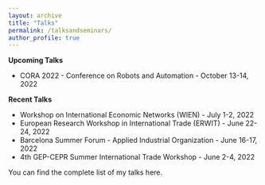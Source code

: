 ```yaml
---
layout: archive
title: "Talks"
permalink: /talksandseminars/
author_profile: true
---
```


**Upcoming Talks**
- <a href="https://www.wiwi.uni-frankfurt.de/abteilungen/eq/professoren/klump/cora-2022-conference.html" style="text-decoration: none" target="_blank">CORA 2022 - Conference on Robots and Automation</a> - October 13-14, 2022

 
**Recent Talks**

- <a href="https://drive.google.com/file/d/1-J4KU2VruEpyiyeOs79B9Trz_iZ2YSId/view" style="text-decoration: none" target="_blank">Workshop on International Economic Networks (WIEN)</a> - July 1-2, 2022
 - <a href="https://cepr.org/erwit2022/programme" style="text-decoration: none" target="_blank">European Research Workshop in International Trade (ERWIT)</a> - June 22-24, 2022
 - <a href="https://events.bse.eu/live/files/3701-sf2022-program-applied-industrial-organization" style="text-decoration: none" target="_blank">Barcelona Summer Forum - Applied Industrial Organization</a> - June 16-17, 2022
 - <a href="https://www.nottingham.ac.uk/gep/documents/conferences/2021-22/trade-conference-programme-final.pdf" style="text-decoration: none" target="_blank">4th GEP-CEPR Summer International Trade Workshop</a> - June 2-4, 2022


You can find the complete list of my talks <a href="https://github.com/fabrizioleone/Resume/raw/main/CV_FL.pdf" style="text-decoration: none" target="_blank">here</a>.
